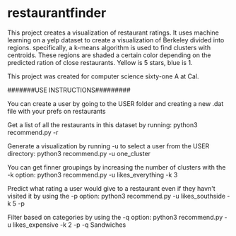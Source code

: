 # restaurantfinder
This project creates a visualization of restaurant ratings. 
It uses machine learning on a yelp dataset to create a 
visualization of Berkeley divided into regions. specifically,
a k-means algorithm is used to find clusters with centroids.
These regions are shaded a certain color depending
on the predicted ration of close restaurants. Yellow
is 5 stars, blue is 1. 

This project was created for computer science
sixty-one A at Cal. 


#######USE INSTRUCTIONS#########

You can create a user by going to the USER folder and
creating a new .dat file with your prefs on restaurants

Get a list of all the restaurants in this dataset by running:
python3 recommend.py -r

Generate a visualization by running -u to select a user 
from the USER directory:
python3 recommend.py -u one_cluster

You can get finner groupings by increasing the number of
clusters with the -k option:
python3 recommend.py -u likes_everything -k 3

Predict what rating a user would give to a restaurant even
if they havn't visited it by using the -p option:
python3 recommend.py -u likes_southside -k 5 -p

Filter based on categories by using the -q option:
python3 recommend.py -u likes_expensive -k 2 -p -q Sandwiches



